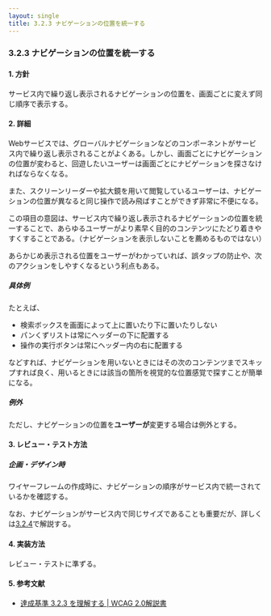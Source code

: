 ```yaml
---
layout: single
title: 3.2.3 ナビゲーションの位置を統一する
---
```


### 3.2.3 ナビゲーションの位置を統一する

#### 1. 方針

サービス内で繰り返し表示されるナビゲーションの位置を、画面ごとに変えず同じ順序で表示する。

#### 2. 詳細

Webサービスでは、グローバルナビゲーションなどのコンポーネントがサービス内で繰り返し表示されることがよくある。しかし、画面ごとにナビゲーションの位置が変わると、回遊したいユーザーは画面ごとにナビゲーションを探さなければならなくなる。

また、スクリーンリーダーや拡大鏡を用いて閲覧しているユーザーは、ナビゲーションの位置が異なると同じ操作で読み飛ばすことができず非常に不便になる。

この項目の意図は、サービス内で繰り返し表示されるナビゲーションの位置を統一することで、あらゆるユーザーがより素早く目的のコンテンツにたどり着きやすくすることである。（ナビゲーションを表示しないことを薦めるものではない）

あらかじめ表示される位置をユーザーがわかっていれば、誤タップの防止や、次のアクションをしやすくなるという利点もある。

##### 具体例

たとえば、

- 検索ボックスを画面によって上に置いたり下に置いたりしない
- パンくずリストは常にヘッダーの下に配置する
- 操作の実行ボタンは常にヘッダー内の右に配置する

などすれば、ナビゲーションを用いないときにはその次のコンテンツまでスキップすれば良く、用いるときには該当の箇所を視覚的な位置感覚で探すことが簡単になる。

##### 例外

ただし、ナビゲーションの位置を**ユーザーが**変更する場合は例外とする。

#### 3. レビュー・テスト方法

##### 企画・デザイン時

ワイヤーフレームの作成時に、ナビゲーションの順序がサービス内で統一されているかを確認する。

なお、ナビゲーションがサービス内で同じサイズであることも重要だが、詳しくは[3.2.4](/a11y-guidelines/3/2/4)で解説する。

#### 4. 実装方法

レビュー・テストに準ずる。

#### 5. 参考文献

- [達成基準 3.2.3 を理解する | WCAG 2.0解説書](https://waic.jp/docs/UNDERSTANDING-WCAG20/consistent-behavior-consistent-locations.html)
